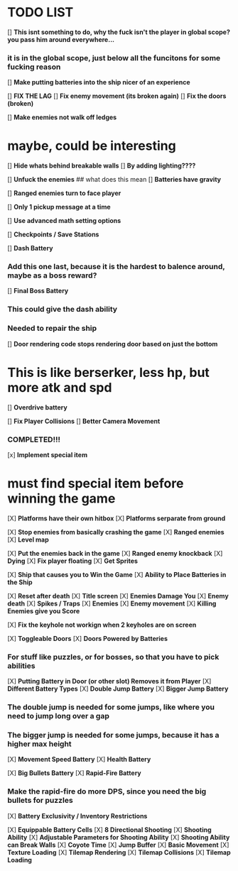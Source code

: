 # TODO LIST

[] __This isnt something to do, why the fuck isn't the player in global scope? you pass him around everywhere...__
### it is in the global scope, just below all the funcitons for some fucking reason

[] __Make putting batteries into the ship nicer of an experience__

[] __FIX THE LAG__
[] __Fix enemy movement (its broken again)__
[] __Fix the doors (broken)__

[] __Make enemies not walk off ledges__
# maybe, could be interesting

[] __Hide whats behind breakable walls__
[] __By adding lighting????__

[] __Unfuck the enemies__ ## what does this mean
[] __Batteries have gravity__

[] __Ranged enemies turn to face player__

[] __Only 1 pickup message at a time__

[] __Use advanced math setting options__


[] __Checkpoints / Save Stations__



[] __Dash Battery__
### Add this one last, because it is the hardest to balence around, maybe as a boss reward?

[] __Final Boss Battery__
### This could give the dash ability
### Needed to repair the ship

[] __Door rendering code stops rendering door  based on just the bottom__

# This is like berserker, less hp, but more atk and spd
[] __Overdrive battery__

[] __Fix Player Collisions__
[] __Better Camera Movement__


### COMPLETED!!!

[x] __Implement special item__
# must find special item before winning the game

[X] __Platforms have their own hitbox__
[X] __Platforms serparate from ground__

[X] __Stop enemies from basically crashing the game__
[X] __Ranged enemies__
[X] __Level map__

[X] __Put the enemies back in the game__
[X] __Ranged enemy knockback__
[X] __Dying__
[X] __Fix player floating__
[X] __Get Sprites__

[X] __Ship that causes you to Win the Game__
[X] __Ability to Place Batteries in the Ship__

[X] __Reset after death__
[X] __Title screen__
[X] __Enemies Damage You__
[X] __Enemy death__
[X] __Spikes / Traps__
[X] __Enemies__
[X] __Enemy movement__
[X] __Killing Enemies give you Score__

[X] __Fix the keyhole not workign when 2 keyholes are on screen__

[X] __Toggleable Doors__
[X] __Doors Powered by Batteries__
### For stuff like puzzles, or for bosses, so that you have to pick abilities

[X] __Putting Battery in Door (or other slot) Removes it from Player__
[X] __Different Battery Types__
[X] __Double Jump Battery__
[X] __Bigger Jump Battery__
### The double jump is needed for some jumps, like where you need to jump long over a gap
### The bigger jump is needed for some jumps, because it has a higher max height

[X] __Movement Speed Battery__
[X] __Health Battery__

[X] __Big Bullets Battery__
[X] __Rapid-Fire Battery__
### Make the rapid-fire do more DPS, since you need the big bullets for puzzles

[X] __Battery Exclusivity / Inventory Restrictions__

[X] __Equippable Battery Cells__
[X] __8 Directional Shooting__
[X] __Shooting Ability__
[X] __Adjustable Parameters for Shooting Ability__
[X] __Shooting Ability can Break Walls__
[X] __Coyote Time__
[X] __Jump Buffer__
[X] __Basic Movement__
[X] __Texture Loading__
[X] __Tilemap Rendering__
[X] __Tilemap Collisions__
[X] __Tilemap Loading__
